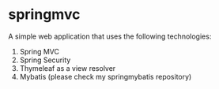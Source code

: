 # springmvc
A simple web application that uses the following technologies:
1. Spring MVC 
2. Spring Security
3. Thymeleaf as a view resolver
4. Mybatis (please check my springmybatis repository)

